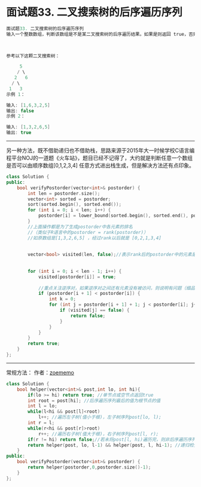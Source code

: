 # 面试题33. 二叉搜索树的后序遍历序列

```c++
面试题33. 二叉搜索树的后序遍历序列
输入一个整数数组，判断该数组是不是某二叉搜索树的后序遍历结果。如果是则返回 true，否则返回 false。假设输入的数组的任意两个数字都互不相同。

 

参考以下这颗二叉搜索树：

     5
    / \
   2   6
  / \
 1   3
示例 1：

输入: [1,6,3,2,5]
输出: false
示例 2：

输入: [1,3,2,6,5]
输出: true
```

---

另一种方法，既不借助递归也不借助栈，思路来源于2015年大一时候学校C语言编程平台NOJ的一道题《火车站》，题目已经不记得了，大约就是判断任意一个数组是否可以由顺序数组[0,1,2,3,4] 任意方式进出栈生成，但是解决方法还有点印象。

```c++
class Solution {
public:
	bool verifyPostorder(vector<int>& postorder) {
		int len = postorder.size();
		vector<int> sorted = postorder;
		sort(sorted.begin(), sorted.end());
		for (int i = 0; i < len; i++) {
			postorder[i] = lower_bound(sorted.begin(), sorted.end(), postorder[i]) - sorted.begin();
		}
        //上面操作都是为了生成postorder中各元素的排名
        //（类似于R语言中的postorder = rank(postorder)）
        //如原数组是[1,3,2,6,5] ，经过rank以后就是 [0,2,1,3,4]
		
        
        vector<bool> visited(len, false);//表示rank后的postorder中的元素是否被访问
        
        
		for (int i = 0; i < len - 1; i++) {         
			visited[postorder[i]] = true;
            
            //重点关注逆序对，如果逆序对之间还有元素没有被访问，则说明有问题（细品）
			if (postorder[i + 1] < postorder[i]) { 
				int k = 0;
				for (int j = postorder[i + 1] + 1; j < postorder[i]; j++) {
					if (visited[j] == false) {
						return false;
					}
				}
			}
		}
		return true;
	}
};
```

---

常规方法：
作者：[zoememo](https://leetcode-cn.com/problems/er-cha-sou-suo-shu-de-hou-xu-bian-li-xu-lie-lcof/solution/hou-xu-bian-li-di-gui-c-by-zoememo/)



```c++
class Solution {
    bool helper(vector<int>& post,int lo, int hi){
        if(lo >= hi) return true; //单节点或空节点返回true
        int root = post[hi]; //后序遍历序列最后的值为根节点的值
        int l = lo;
        while(l<hi && post[l]<root) 
            l++; //遍历左子树(值小于根)，左子树序列post[lo, l);
        int r = l;
        while(r<hi && post[r]>root)
            r++; //遍历右子树(值大于根)，右子树序列post[l, r);
        if(r != hi) return false;//若未将post[l, hi)遍历完，则非后序遍历序列 返回false
        return helper(post, lo, l-1) && helper(post, l, hi-1); //递归检查左右子树
    }
public:
    bool verifyPostorder(vector<int>& postorder) {
        return helper(postorder,0,postorder.size()-1);
    }
};


```

